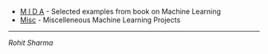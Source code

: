 
* [M I D A](https://srohit0.github.io/mida/) - Selected examples from book on Machine Learning
* [Misc](https://srohit0.github.io/Misc/) - Miscelleneous Machine Learning Projects

***
*Rohit Sharma*
